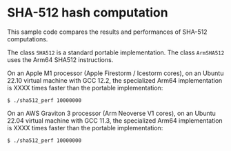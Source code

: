 # SHA-512 hash computation

This sample code compares the results and performances of SHA-512 computations.

The class `SHA512` is a standard portable implementation. The class `ArmSHA512`
uses the Arm64 SHA512 instructions.

On an Apple M1 processor (Apple Firestorm / Icestorm cores), on an Ubuntu 22.10
virtual machine with GCC 12.2, the specialized Arm64 implementation is XXXX times
faster than the portable implementation:
~~~
$ ./sha512_perf 10000000
~~~

On an AWS Graviton 3 processor (Arm Neoverse V1 cores), on an Ubuntu 22.04
virtual machine with GCC 11.3, the specialized Arm64 implementation is XXXX times
faster than the portable implementation:
~~~
$ ./sha512_perf 10000000
~~~
